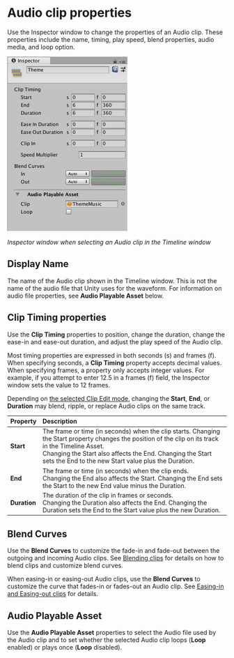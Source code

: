 # Audio clip properties

Use the Inspector window to change the properties of an Audio clip. These properties include the name, timing, play speed, blend properties, audio media, and loop option.

![Inspector window when selecting an Audio clip in the Timeline window](images/timeline_inspector_audio_clip.png)

_Inspector window when selecting an Audio clip in the Timeline window_

## Display Name

The name of the Audio clip shown in the Timeline window. This is not the name of the audio file that Unity uses for the waveform. For information on audio file properties, see **Audio Playable Asset** below.

## Clip Timing properties

Use the **Clip Timing** properties to position, change the duration, change the ease-in and ease-out duration, and adjust the play speed of the Audio clip. 

Most timing properties are expressed in both seconds (s) and frames (f). When specifying seconds, a **Clip Timing** property accepts decimal values. When specifying frames, a property only accepts integer values. For example, if you attempt to enter 12.5 in a frames (f) field, the Inspector window sets the value to 12 frames.

Depending on [the selected Clip Edit mode](clp_about.md), changing the **Start**, **End**, or **Duration** may blend, ripple, or replace Audio clips on the same track.

|**Property** |**Description** |
|:---|:---|
|**Start**|The frame or time (in seconds) when the clip starts. Changing the Start property changes the position of the clip on its track in the Timeline Asset.<br />Changing the Start also affects the End. Changing the Start sets the End to the new Start value plus the Duration.|
|**End**|The frame or time (in seconds) when the clip ends.<br />Changing the End also affects the Start. Changing the End sets the Start to the new End value minus the Duration.|
|**Duration**|The duration of the clip in frames or seconds.<br />Changing the Duration also affects the End. Changing the Duration sets the End to the Start value plus the new Duration.|

## Blend Curves

Use the **Blend Curves** to customize the fade-in and fade-out between the outgoing and incoming Audio clips. See [Blending clips](clp_blend.md) for details on how to blend clips and customize blend curves.

When easing-in or easing-out Audio clips, use the **Blend Curves** to customize the curve that fades-in or fades-out an Audio clip. See [Easing-in and Easing-out clips](clp_ease.md) for details.

## Audio Playable Asset

Use the **Audio Playable Asset** properties to select the Audio file used by the Audio clip and to set whether the selected Audio clip loops (**Loop** enabled) or plays once (**Loop** disabled). 
